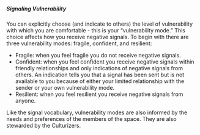 ##### Signaling Vulnerability

You can explicitly choose (and indicate to others) the level of vulnerability with which you are comfortable - this is your “vulnerability mode.” This choice affects how you receive negative signals. To begin with there are three vulnerability modes: fragile, confident, and resilient:

-   Fragile: when you feel fragile you do not receive negative signals.
-   Confident: when you feel confident you receive negative signals within friendly relationships and only indications of negative signals from others. An indication tells you that a signal has been sent but is not available to you because of either your limited relationship with the sender or your own vulnerability mode.
-   Resilient: when you feel resilient you receive negative signals from anyone.

Like the signal vocabulary, vulnerability modes are also informed by the needs and preferences of the members of the space. They are also stewarded by the Culturizers.